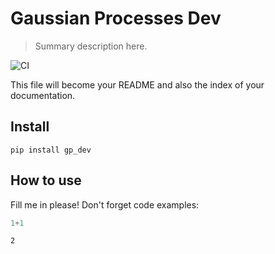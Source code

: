 # Gaussian Processes Dev
> Summary description here.


 ![CI](https://github.com/matjesg/gp_dev/workflows/CI/badge.svg)

This file will become your README and also the index of your documentation.

## Install

`pip install gp_dev`

## How to use

Fill me in please! Don't forget code examples:

```python
1+1
```




    2


